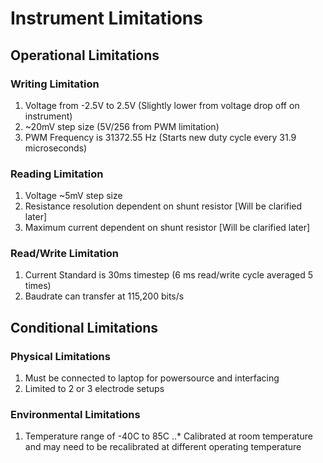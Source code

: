 # Instrument Limitations

## Operational Limitations

### Writing Limitation
1. Voltage from -2.5V to 2.5V (Slightly lower from voltage drop off on instrument)
1. ~20mV step size (5V/256 from PWM limitation)
1. PWM Frequency is 31372.55 Hz (Starts new duty cycle every 31.9 microseconds)

### Reading Limitation
1. Voltage ~5mV step size
1. Resistance resolution dependent on shunt resistor [Will be clarified later]
1. Maximum current dependent on shunt resistor [Will be clarified later]

### Read/Write Limitation
1. Current Standard is 30ms timestep (6 ms read/write cycle averaged 5 times)
1. Baudrate can transfer at 115,200 bits/s

## Conditional Limitations

### Physical Limitations
1. Must be connected to laptop for powersource and interfacing
1. Limited to 2 or 3 electrode setups

### Environmental Limitations
1. Temperature range of -40C to 85C
..* Calibrated at room temperature and may need to be recalibrated at different operating temperature
